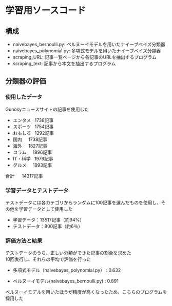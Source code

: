 # 学習用ソースコード

## 構成
- naivebayes_bernoulli.py: ベルヌーイモデルを用いたナイーブベイズ分類器
- naivebayes_polynomial.py: 多項式モデルを用いたナイーブベイズ分類器
- scraping_URL: 記事一覧ページから各記事のURLを抽出するプログラム
- scraping_text: 記事から本文を抽出するプログラム

## 分類器の評価

### 使用したデータ
Gunosyニュースサイトの記事を使用した
- エンタメ    1738記事
- スポーツ    1754記事
- おもしろ    1292記事
- 国内      1738記事
- 海外      1827記事
- コラム     1996記事
- IT・科学   1979記事
- グルメ     1993記事

合計      14317記事
  
### 学習データとテストデータ
テストデータには各カテゴリからランダムに100記事を選んだものを使用し、その他を学習データとして使用した
- 学習データ：13517記事（約94%）
- テストデータ：800記事（約6％）

### 評価方法と結果
テストデータのうち、正しい分類ができた記事の割合を求めた  
10回実行し、それらの平均で評価を行った

- 多項式モデル（naivebayes_polynomial.py） : 0.632
 
- ベルヌーイモデル(naivebayes_bernoulli.py) : 0.891

ベルヌーイモデルを用いたほうが精度が高くなったため、こちらのプログラムを採用した

